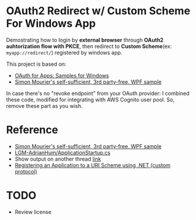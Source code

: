 OAuth2 Redirect w/ Custom Scheme For Windows App
================================================

Demostrating how to login by **external browser** through **OAuth2 auhtorization flow with PKCE**,
then redirect to **Custom Scheme**(ex: ```myapp://redirect/```) registered by windows app.

This project is based on:
- [OAuth for Apps: Samples for Windows](https://github.com/googlesamples/oauth-apps-for-windows)
- [Simon Mourier's self-sufficient, 3rd party-free, WPF sample](https://stackoverflow.com/questions/48321034/wpf-application-authentication-with-google/48457204#48457204)


In case there's no "revoke endpoint" from your OAuth provider:
I combined these code, modified for integrating with AWS Cognito user pool.
So, remove these part as you wish.


# Reference
- [Simon Mourier's self-sufficient, 3rd party-free, WPF sample](https://stackoverflow.com/questions/48321034/wpf-application-authentication-with-google/48457204#48457204)
- [LGM-AdrianHum/ApplicationStartup.cs](https://gist.github.com/LGM-AdrianHum/d16a6b49d1b7644b2b9f88f85db2d41e)
- Show output on another thread [link](https://stackoverflow.com/questions/11625208/accessing-ui-main-thread-safely-in-wpf/34554362#34554362)
- [Registering an Application to a URI Scheme using .NET (custom protocol)](https://www.meziantou.net/registering-an-application-to-a-uri-scheme-using-net.htm)

# TODO
- Review license